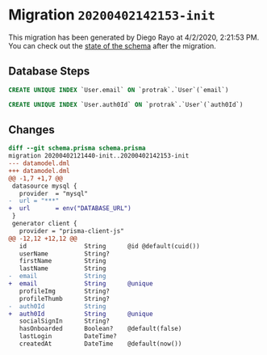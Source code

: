 # Migration `20200402142153-init`

This migration has been generated by Diego Rayo at 4/2/2020, 2:21:53 PM.
You can check out the [state of the schema](./schema.prisma) after the migration.

## Database Steps

```sql
CREATE UNIQUE INDEX `User.email` ON `protrak`.`User`(`email`)

CREATE UNIQUE INDEX `User.auth0Id` ON `protrak`.`User`(`auth0Id`)
```

## Changes

```diff
diff --git schema.prisma schema.prisma
migration 20200402121440-init..20200402142153-init
--- datamodel.dml
+++ datamodel.dml
@@ -1,7 +1,7 @@
 datasource mysql {
   provider  = "mysql"
-  url = "***"
+  url       = env("DATABASE_URL")
 }
 generator client {
   provider = "prisma-client-js"
@@ -12,12 +12,12 @@
   id                String      @id @default(cuid())
   userName          String?
   firstName         String
   lastName          String
-  email             String
+  email             String      @unique
   profileImg        String?
   profileThumb      String?
-  auth0Id           String
+  auth0Id           String      @unique
   socialSignIn      String?
   hasOnboarded      Boolean?    @default(false)
   lastLogin         DateTime?
   createdAt         DateTime    @default(now())
```


